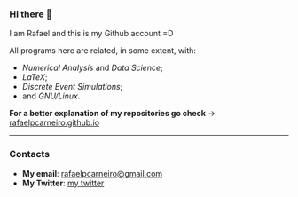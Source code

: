 ### Hi there 👋

I am Rafael and this is my Github account =D                                        
                                                                                    
All programs here are related, in some extent, with:
+ _Numerical Analysis_ and _Data Science_;
+ _LaTeX_;
+ _Discrete Event Simulations_;
+ and _GNU/Linux_.        

**For a better explanation of my repositories go check**
→ [rafaelpcarneiro.github.io](https://rafaelpcarneiro.github.io)

---
### Contacts
+ **My email**: rafaelpcarneiro@gmail.com
+ **My Twitter**: [my twitter](https://twitter.com/Rafaelpc_89)


